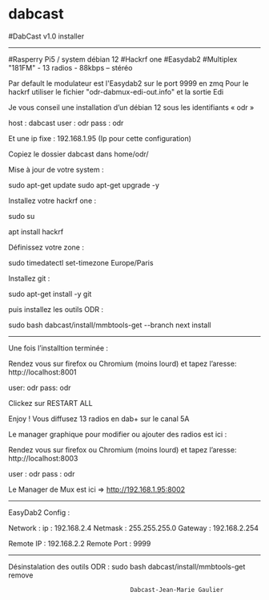 # dabcast

#DabCast v1.0 installer
***********************
#Rasperry Pi5 / system débian 12
#Hackrf one
#Easydab2
#Multiplex "181FM" - 13 radios - 88kbps – stéréo

Par default le modulateur est l'Easydab2 sur le port 9999 en zmq
Pour le hackrf utiliser le fichier "odr-dabmux-edi-out.info" et la sortie Edi

Je vous conseil une installation d’un débian 12 sous les identifiants « odr »

host : dabcast
user : odr
pass : odr

Et une ip fixe : 192.168.1.95 (Ip pour cette configuration)

Copiez le dossier dabcast dans home/odr/

Mise à jour de votre system :

sudo apt-get update
sudo apt-get upgrade -y

Installez votre hackrf one :

sudo su

apt install hackrf

Définissez votre zone :

sudo timedatectl set-timezone Europe/Paris

Installez git :

sudo apt-get install -y git

puis installez les outils ODR :

sudo bash dabcast/install/mmbtools-get --branch next install

*********************************
Une fois l’installtion terminée : 

Rendez vous sur firefox ou Chromium (moins lourd) et tapez l’aresse: http://localhost:8001

user: odr
pass: odr

Clickez sur RESTART ALL

Enjoy ! Vous diffusez 13 radios en dab+ sur le canal 5A


Le manager graphique pour modifier ou ajouter des radios est ici :

Rendez vous sur firefox ou Chromium (moins lourd) et tapez l’aresse: http://localhost:8003

user : odr
pass : odr

Le Manager de Mux est ici => http://192.168.1.95:8002

*****************************************************
EasyDab2 Config :

Network :
ip      : 192.168.2.4
Netmask : 255.255.255.0
Gateway : 192.168.2.254

Remote IP   : 192.168.2.2
Remote Port : 9999

*************************

Désinstalation des outils ODR : sudo bash dabcast/install/mmbtools-get remove





								      Dabcast-Jean-Marie Gaulier
